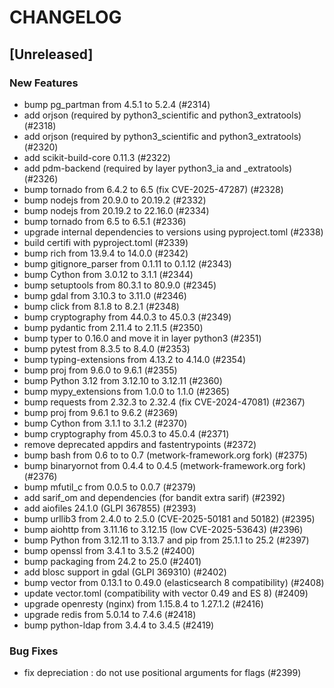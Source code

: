 # CHANGELOG

## [Unreleased]

### New Features

- bump pg_partman from 4.5.1 to 5.2.4 (#2314)
- add orjson (required by python3_scientific and python3_extratools) (#2318)
- add orjson (required by python3_scientific and python3_extratools) (#2320)
- add scikit-build-core 0.11.3 (#2322)
- add pdm-backend (required by layer python3_ia and _extratools) (#2326)
- bump tornado from 6.4.2 to 6.5 (fix CVE-2025-47287) (#2328)
- bump nodejs from 20.9.0 to 20.19.2 (#2332)
- bump nodejs from 20.19.2 to 22.16.0 (#2334)
- bump tornado from 6.5 to 6.5.1 (#2336)
- upgrade internal dependencies to versions using pyproject.toml (#2338)
- build certifi with pyproject.toml (#2339)
- bump rich from 13.9.4 to 14.0.0 (#2342)
- bump gitignore_parser from 0.1.11 to 0.1.12 (#2343)
- bump Cython from 3.0.12 to 3.1.1 (#2344)
- bump setuptools from 80.3.1 to 80.9.0 (#2345)
- bump gdal from 3.10.3 to 3.11.0 (#2346)
- bump click from 8.1.8 to 8.2.1 (#2348)
- bump cryptography from 44.0.3 to 45.0.3 (#2349)
- bump pydantic from 2.11.4 to 2.11.5 (#2350)
- bump typer to 0.16.0 and move it in layer python3 (#2351)
- bump pytest from 8.3.5 to 8.4.0 (#2353)
- bump typing-extensions from 4.13.2 to 4.14.0 (#2354)
- bump proj from 9.6.0 to 9.6.1 (#2355)
- bump Python 3.12 from 3.12.10 to 3.12.11 (#2360)
- bump mypy_extensions from 1.0.0 to 1.1.0 (#2365)
- bump requests from 2.32.3 to 2.32.4 (fix CVE-2024-47081) (#2367)
- bump proj from 9.6.1 to 9.6.2 (#2369)
- bump Cython from 3.1.1 to 3.1.2 (#2370)
- bump cryptography from 45.0.3 to 45.0.4 (#2371)
- remove deprecated appdirs and fastentrypoints (#2372)
- bump bash from 0.6 to to 0.7 (metwork-framework.org fork) (#2375)
- bump binaryornot from 0.4.4 to 0.4.5 (metwork-framework.org fork) (#2376)
- bump mfutil_c from 0.0.5 to 0.0.7 (#2379)
- add sarif_om and dependencies (for bandit extra sarif) (#2392)
- add aiofiles 24.1.0 (GLPI 367855) (#2393)
- bump urllib3 from 2.4.0 to 2.5.0 (CVE-2025-50181 and 50182) (#2395)
- bump aiohttp from 3.11.16 to 3.12.15 (low CVE-2025-53643) (#2396)
- bump Python from 3.12.11 to 3.13.7 and pip from 25.1.1 to 25.2 (#2397)
- bump openssl from 3.4.1 to 3.5.2 (#2400)
- bump packaging from 24.2 to 25.0 (#2401)
- add blosc support in gdal (GLPI 369310) (#2402)
- bump vector from 0.13.1 to 0.49.0 (elasticsearch 8 compatibility) (#2408)
- update vector.toml (compatibility with vector 0.49 and ES 8) (#2409)
- upgrade openresty (nginx) from 1.15.8.4 to 1.27.1.2 (#2416)
- upgrade redis from 5.0.14 to 7.4.6 (#2418)
- bump python-ldap from 3.4.4 to 3.4.5 (#2419)

### Bug Fixes

- fix depreciation : do not use positional arguments for flags (#2399)


